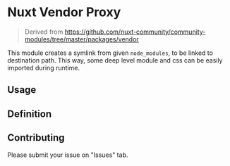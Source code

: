 # Nuxt Vendor Proxy

> Derived from <https://github.com/nuxt-community/community-modules/tree/master/packages/vendor>

This module creates a symlink from given `node_modules`, to be linked to destination path. This way, some deep level module and css can be easily imported during runtime.

## Usage

## Definition

## Contributing

Please submit your issue on "Issues" tab.
